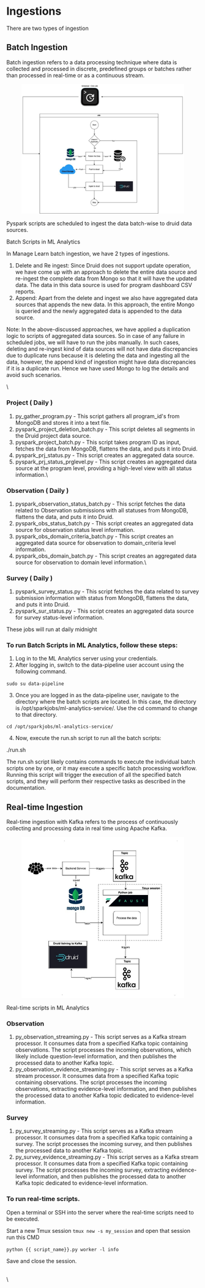 # Ingestions

There are two types of ingestion

## Batch Ingestion

Batch ingestion refers to a data processing technique where data is collected and processed in discrete, predefined groups or batches rather than processed in real-time or as a continuous stream.

<figure><img src="../../../../../.gitbook/assets/ml-analytics (1).jpg" alt=""><figcaption></figcaption></figure>

Pyspark scripts are scheduled to ingest the data batch-wise to druid data sources.

Batch Scripts in ML Analytics

In Manage Learn batch ingestion, we have 2 types of ingestions.

1. Delete and Re ingest: Since Druid does not support update operation, we have come up with an approach to delete the entire data source and re-ingest the complete data from Mongo so that it will have the updated data. The data in this data source is used for program dashboard CSV reports.
2. Append: Apart from the delete and ingest we also have aggregated data sources that appends the new data. In this approach, the entire Mongo is queried and the newly aggregated data is appended to the data source.

Note: In the above-discussed approaches, we have applied a duplication logic to scripts of aggregated data sources. So in case of any failure in scheduled jobs, we will have to run the jobs manually. In such cases, deleting and re-ingest kind of data sources will not have data discrepancies due to duplicate runs because it is deleting the data and ingesting all the data, however, the append kind of ingestion might have data discrepancies if it is a duplicate run. Hence we have used Mongo to log the details and avoid such scenarios.

\\

### Project ( Daily )

1. py\_gather\_program.py - This script gathers all program\_id's from MongoDB and stores it into a text file.
2. pyspark\_project\_deletion\_batch.py - This script deletes all segments in the Druid project data source.
3. pyspark\_project\_batch.py - This script takes program ID as input, fetches the data from MongoDB, flattens the data, and puts it into Druid.
4. pyspark\_prj\_status.py - This script creates an aggregated data source.
5. pyspark\_prj\_status\_prglevel.py - This script creates an aggregated data source at the program level, providing a high-level view with all status information.\\

### Observation ( Daily )

1. pyspark\_observation\_status\_batch.py - This script fetches the data related to Observation submissions with all statuses from MongoDB, flattens the data, and puts it into Druid.
2. pyspark\_obs\_status\_batch.py - This script creates an aggregated data source for observation status level information.
3. pyspark\_obs\_domain\_criteria\_batch.py - This script creates an aggregated data source for observation to domain\_criteria level information.
4. pyspark\_obs\_domain\_batch.py - This script creates an aggregated data source for observation to domain level information.\\

### Survey ( Daily )

1. pyspark\_survey\_status.py - This script fetches the data related to survey submission information with status from MongoDB, flattens the data, and puts it into Druid.
2. pyspark\_sur\_status.py - This script creates an aggregated data source for survey status-level information.

These jobs will run at daily midnight

### To run Batch Scripts in ML Analytics, follow these steps:

1. Log in to the ML Analytics server using your credentials.
2. After logging in, switch to the data-pipeline user account using the following command.

`sudo su data-pipeline`

3. Once you are logged in as the data-pipeline user, navigate to the directory where the batch scripts are located. In this case, the directory is /opt/sparkjobs/ml-analytics-service/. Use the cd command to change to that directory.

```
cd /opt/sparkjobs/ml-analytics-service/
```

4. Now, execute the run.sh script to run all the batch scripts:

./run.sh

The run.sh script likely contains commands to execute the individual batch scripts one by one, or it may execute a specific batch processing workflow. Running this script will trigger the execution of all the specified batch scripts, and they will perform their respective tasks as described in the documentation.

## Real-time Ingestion

Real-time ingestion with Kafka refers to the process of continuously collecting and processing data in real time using Apache Kafka.

<figure><img src="../../../../../.gitbook/assets/RealTime_ml_analytics (1) (1).jpg" alt=""><figcaption></figcaption></figure>

Real-time scripts in ML Analytics

### Observation

1. py\_observation\_streaming.py - This script serves as a Kafka stream processor. It consumes data from a specified Kafka topic containing observations. The script processes the incoming observations, which likely include question-level information, and then publishes the processed data to another Kafka topic.
2. py\_observation\_evidence\_streaming.py - This script serves as a Kafka stream processor. It consumes data from a specified Kafka topic containing observations. The script processes the incoming observations, extracting evidence-level information, and then publishes the processed data to another Kafka topic dedicated to evidence-level information.

### Survey

1. py\_survey\_streaming.py - This script serves as a Kafka stream processor. It consumes data from a specified Kafka topic containing a survey. The script processes the incoming survey, and then publishes the processed data to another Kafka topic.
2. py\_survey\_evidence\_streaming.py - This script serves as a Kafka stream processor. It consumes data from a specified Kafka topic containing survey. The script processes the incoming survey, extracting evidence-level information, and then publishes the processed data to another Kafka topic dedicated to evidence-level information.

### To run real-time scripts.

Open a terminal or SSH into the server where the real-time scripts need to be executed.

Start a new Tmux session `tmux new -s my_session` and open that session run this CMD

`python {{ script_name}}.py worker -l info`

Save and close the session.

\
\\
